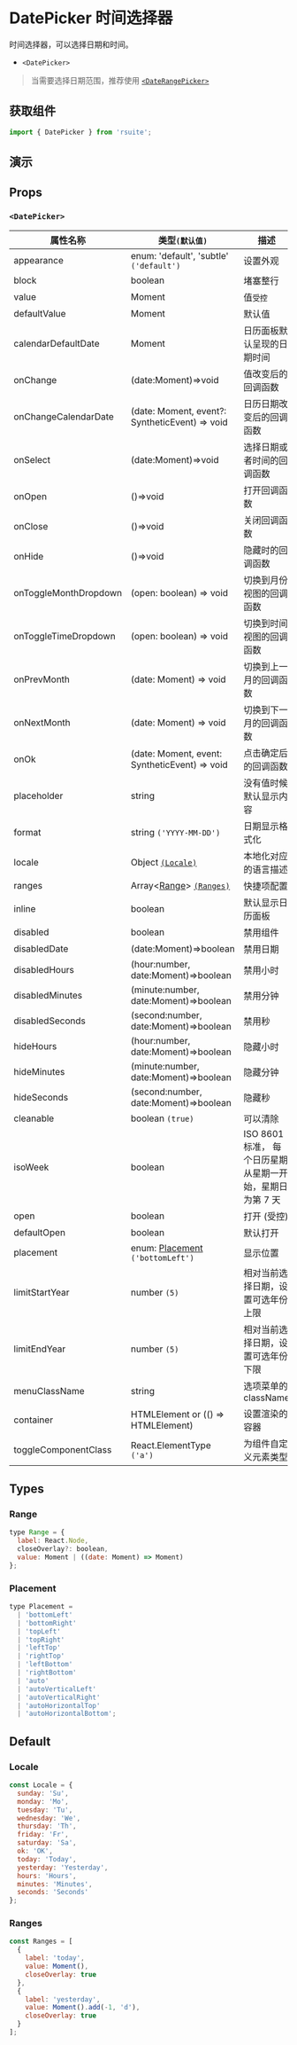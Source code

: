 # DatePicker 时间选择器

时间选择器，可以选择日期和时间。

* `<DatePicker>`

> 当需要选择日期范围，推荐使用 [`<DateRangePicker>`](./date-range-picker)

## 获取组件

```js
import { DatePicker } from 'rsuite';
```

## 演示

<!--{demo}-->

## Props

### `<DatePicker>`

| 属性名称              | 类型`(默认值)`                                 | 描述                                                      |
| --------------------- | ---------------------------------------------- | --------------------------------------------------------- |
| appearance            | enum: 'default', 'subtle' `('default')`        | 设置外观                                                  |
| block                 | boolean                                        | 堵塞整行                                                  |
| value                 | Moment                                         | 值`受控`                                                  |
| defaultValue          | Moment                                         | 默认值                                                    |
| calendarDefaultDate   | Moment                                         | 日历面板默认呈现的日期时间                                |
| onChange              | (date:Moment)=>void                            | 值改变后的回调函数                                        |
| onChangeCalendarDate  | (date: Moment, event?: SyntheticEvent) => void | 日历日期改变后的回调函数                                  |
| onSelect              | (date:Moment)=>void                            | 选择日期或者时间的回调函数                                |
| onOpen                | ()=>void                                       | 打开回调函数                                              |
| onClose               | ()=>void                                       | 关闭回调函数                                              |
| onHide                | ()=>void                                       | 隐藏时的回调函数                                          |
| onToggleMonthDropdown | (open: boolean) => void                        | 切换到月份视图的回调函数                                  |
| onToggleTimeDropdown  | (open: boolean) => void                        | 切换到时间视图的回调函数                                  |
| onPrevMonth           | (date: Moment) => void                         | 切换到上一月的回调函数                                    |
| onNextMonth           | (date: Moment) => void                         | 切换到下一月的回调函数                                    |
| onOk                  | (date: Moment, event: SyntheticEvent) => void  | 点击确定后的回调函数                                      |
| placeholder           | string                                         | 没有值时候默认显示内容                                    |
| format                | string `('YYYY-MM-DD')`                        | 日期显示格式化                                            |
| locale                | Object [`(Locale)`](#Locale)                   | 本地化对应的语言描述                                      |
| ranges                | Array<[Range](#Range)> [`(Ranges)`](#Ranges)   | 快捷项配置                                                |
| inline                | boolean                                        | 默认显示日历面板                                          |
| disabled              | boolean                                        | 禁用组件                                                  |
| disabledDate          | (date:Moment)=>boolean                         | 禁用日期                                                  |
| disabledHours         | (hour:number, date:Moment)=>boolean            | 禁用小时                                                  |
| disabledMinutes       | (minute:number, date:Moment)=>boolean          | 禁用分钟                                                  |
| disabledSeconds       | (second:number, date:Moment)=>boolean          | 禁用秒                                                    |
| hideHours             | (hour:number, date:Moment)=>boolean            | 隐藏小时                                                  |
| hideMinutes           | (minute:number, date:Moment)=>boolean          | 隐藏分钟                                                  |
| hideSeconds           | (second:number, date:Moment)=>boolean          | 隐藏秒                                                    |
| cleanable             | boolean `(true)`                               | 可以清除                                                  |
| isoWeek               | boolean                                        | ISO 8601 标准， 每个日历星期从星期一开始，星期日为第 7 天 |
| open                  | boolean                                        | 打开 (受控)                                               |
| defaultOpen           | boolean                                        | 默认打开                                                  |
| placement             | enum: [Placement](#Placement) `('bottomLeft')` | 显示位置                                                  |
| limitStartYear        | number `(5)`                                   | 相对当前选择日期，设置可选年份上限                        |
| limitEndYear          | number `(5)`                                   | 相对当前选择日期，设置可选年份下限                        |
| menuClassName         | string                                         | 选项菜单的 className                                      |
| container             | HTMLElement or (() => HTMLElement)             | 设置渲染的容器                                            |
| toggleComponentClass  | React.ElementType `('a')`                      | 为组件自定义元素类型                                      |

## Types

### Range

```js
type Range = {
  label: React.Node,
  closeOverlay?: boolean,
  value: Moment | ((date: Moment) => Moment)
};
```

### Placement

```js
type Placement =
  | 'bottomLeft'
  | 'bottomRight'
  | 'topLeft'
  | 'topRight'
  | 'leftTop'
  | 'rightTop'
  | 'leftBottom'
  | 'rightBottom'
  | 'auto'
  | 'autoVerticalLeft'
  | 'autoVerticalRight'
  | 'autoHorizontalTop'
  | 'autoHorizontalBottom';
```

## Default

### Locale

```js
const Locale = {
  sunday: 'Su',
  monday: 'Mo',
  tuesday: 'Tu',
  wednesday: 'We',
  thursday: 'Th',
  friday: 'Fr',
  saturday: 'Sa',
  ok: 'OK',
  today: 'Today',
  yesterday: 'Yesterday',
  hours: 'Hours',
  minutes: 'Minutes',
  seconds: 'Seconds'
};
```

### Ranges

```js
const Ranges = [
  {
    label: 'today',
    value: Moment(),
    closeOverlay: true
  },
  {
    label: 'yesterday',
    value: Moment().add(-1, 'd'),
    closeOverlay: true
  }
];
```
